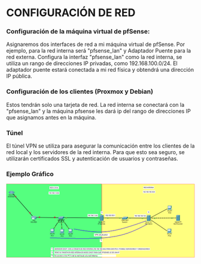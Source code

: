 # CONFIGURACIÓN DE RED

### Configuración de la máquina virtual de pfSense:

Asignaremos dos interfaces de red a mi máquina virtual de pfSense. Por ejemplo, para la red interna será "pfsense_lan" y Adaptador Puente para la red externa.
Configura la interfaz "pfsense_lan" como la red interna, se utiliza un rango de direcciones IP privadas, como 192.168.100.0/24.
El adaptador puente estará conectada a mi red física y obtendrá una dirección IP pública.

### Configuración de los clientes (Proxmox y Debian)

Estos tendrán solo una tarjeta de red. La red interna se conectará con la "pfsense_lan" y la máquina pfsense les dará ip del rango de direcciones IP que asignamos antes en la máquina.

### Túnel

El túnel VPN se utiliza para asegurar la comunicación entre los clientes de la red local y los servidores de la red interna. Para que esto sea seguro, se utilizarán certificados SSL y autenticación de usuarios y contraseñas.
 
### Ejemplo Gráfico

![image](imagenes/1-configred.PNG)
